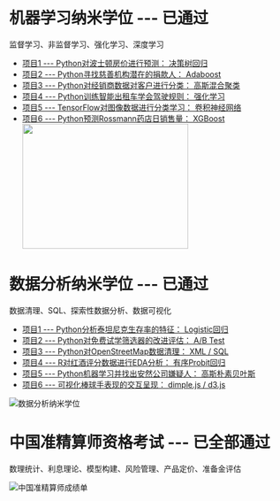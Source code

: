 # **机器学习纳米学位 --- 已通过**

监督学习、非监督学习、强化学习、深度学习

- [项目1 --- Python对波士顿房价进行预测： 决策树回归](http://nbviewer.jupyter.org/github/Peter-Chou/data-science/blob/master/Projects/MLND_boston_housing/boston_housing.ipynb)
- [项目2 --- Python寻找慈善机构潜在的捐款人： Adaboost](http://nbviewer.jupyter.org/github/Peter-Chou/data-science/blob/master/Projects/MLND_finding_donors/finding_donors.ipynb) 
- [项目3 --- Python对经销商数据对客户进行分类： 高斯混合聚类](http://nbviewer.jupyter.org/github/Peter-Chou/data-science/blob/master/Projects/MLND_customer_segments/customer_segments.ipynb)
- [项目4 --- Python训练智能出租车学会驾驶规则： 强化学习](http://nbviewer.jupyter.org/github/Peter-Chou/data-science/blob/master/Projects/MLND_smartcab/smartcab.ipynb)
- [项目5 --- TensorFlow对图像数据进行分类学习： 卷积神经网络](http://nbviewer.jupyter.org/github/Peter-Chou/data-science/blob/master/Projects/MLND_image_classification/image_classification.ipynb)
- [项目6 --- Python预测Rossmann药店日销售量： XGBoost](http://nbviewer.jupyter.org/github/Peter-Chou/data-science/blob/master/Projects/MLND_Rossmann_Store_Sales/Rossmann_Store_Sales_Report.ipynb)<img  width="300" height="226" src="https://raw.githubusercontent.com/Peter-Chou/data-science/master/Certificate/MLND_certificate_median.png">



# **数据分析纳米学位 --- 已通过** 

数据清理、SQL、探索性数据分析、数据可视化

- [项目1 --- Python分析泰坦尼克生存率的特征： Logistic回归](http://nbviewer.jupyter.org/github/Peter-Chou/data-science/blob/master/Projects/DAND_TitanicAnalysis/Titanic_Survival_Analysis.ipynb)
- [项目2 --- Python对免费试学筛选器的改进评估： A/B Test](http://nbviewer.jupyter.org/github/Peter-Chou/data-science/blob/master/Projects/DAND_ABtest/AB_test.ipynb)
- [项目3 --- Python对OpenStreetMap数据清理： XML / SQL](http://nbviewer.jupyter.org/github/Peter-Chou/data-science/blob/master/Projects/DAND_OSM/openstreetmap.ipynb)
- [项目4 --- R对红酒评分数据进行EDA分析： 有序Probit回归](http://nbviewer.jupyter.org/github/Peter-Chou/data-science/blob/master/Projects/DAND_EDA/EDA.ipynb)
- [项目5 --- Python机器学习并找出安然公司嫌疑人： 高斯朴素贝叶斯](http://nbviewer.jupyter.org/github/Peter-Chou/data-science/blob/master/Projects/DAND_EnronAnalyssis/Enron_project.ipynb)
- [项目6 --- 可视化棒球手表现的交互呈现： dimple.js / d3.js](http://bl.ocks.org/Peter-Chou/819e62ac1506866c9d66a4c69ea7dd83)

![数据分析纳米学位](https://raw.githubusercontent.com/Peter-Chou/data-science/master/Certificate/DAND_certificate_median.png?style=centerme)

# **中国准精算师资格考试 --- 已全部通过** 

数理统计、利息理论、模型构建、风险管理、产品定价、准备金评估

![中国准精算师成绩单](https://raw.githubusercontent.com/Peter-Chou/data-science/master/Certificate/Associate%20of%20China%20Association%20of%20Actuaries_ScoreSheet_median.png?style=centerme)